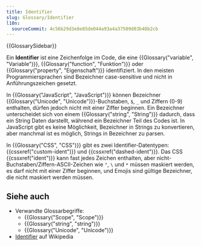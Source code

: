 ```yaml
---
title: Identifier
slug: Glossary/Identifier
l10n:
  sourceCommit: 4c56b29d3e8e85de044a93a4a37509d03b48b2cb
---
```


{{GlossarySidebar}}

Ein **Identifier** ist eine Zeichenfolge im Code, die eine {{Glossary("variable", "Variable")}}, {{Glossary("function", "Funktion")}} oder {{Glossary("property", "Eigenschaft")}} identifiziert. In den meisten Programmiersprachen sind Bezeichner case-sensitive und nicht in Anführungszeichen gesetzt.

In {{Glossary("JavaScript", "JavaScript")}} können Bezeichner {{Glossary("Unicode", "Unicode")}}-Buchstaben, `$`, `_` und Ziffern (0-9) enthalten, dürfen jedoch nicht mit einer Ziffer beginnen. Ein Bezeichner unterscheidet sich von einem {{Glossary("string", "String")}} dadurch, dass ein String Daten darstellt, während ein Bezeichner Teil des Codes ist. In JavaScript gibt es keine Möglichkeit, Bezeichner in Strings zu konvertieren, aber manchmal ist es möglich, Strings in Bezeichner zu parsen.

In {{Glossary("CSS", "CSS")}} gibt es zwei Identifier-Datentypen: {{cssxref("custom-ident")}} und {{cssxref("dashed-ident")}}. Das CSS {{cssxref("ident")}} kann fast jedes Zeichen enthalten, aber nicht-Buchstaben/Ziffern-ASCII-Zeichen wie `"`, `\` und `*` müssen maskiert werden, es darf nicht mit einer Ziffer beginnen, und Emojis sind gültige Bezeichner, die nicht maskiert werden müssen.

## Siehe auch

- Verwandte Glossarbegriffe:
  - {{Glossary("Scope", "Scope")}}
  - {{Glossary("string", "string")}}
  - {{Glossary("Unicode", "Unicode")}}
- [Identifier](https://en.wikipedia.org/wiki/Identifier#In_computer_science) auf Wikipedia
